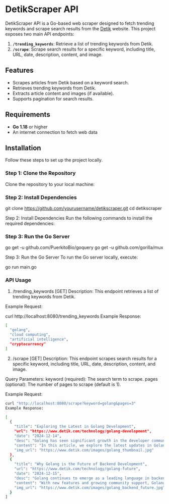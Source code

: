 # DetikScraper API

DetikScraper API is a Go-based web scraper designed to fetch trending keywords and scrape search results from the [Detik](https://www.detik.com) website. This project exposes two main API endpoints:

1. **`/trending_keywords`**: Retrieve a list of trending keywords from Detik.
2. **`/scrape`**: Scrape search results for a specific keyword, including title, URL, date, description, content, and image.

## Features

- Scrapes articles from Detik based on a keyword search.
- Retrieves trending keywords from Detik.
- Extracts article content and images (if available).
- Supports pagination for search results.

## Requirements

- **Go 1.18** or higher
- An internet connection to fetch web data

## Installation

Follow these steps to set up the project locally.

### Step 1: Clone the Repository

Clone the repository to your local machine:


### Step 2: Install Dependencies

git clone https://github.com/yourusername/detikscraper.git
cd detikscraper

Step 2: Install Dependencies
Run the following commands to install the required dependencies:

### Step 3: Run the Go Server

go get -u github.com/PuerkitoBio/goquery
go get -u github.com/gorilla/mux

Step 3: Run the Go Server
To run the Go server locally, execute:

go run main.go

### API Usage
1. /trending_keywords [GET]
Description:
This endpoint retrieves a list of trending keywords from Detik.

Example Request:

curl http://localhost:8080/trending_keywords
Example Response:
```bash
[
  "golang",
  "cloud computing",
  "artificial intelligence",
  "cryptocurrency"
]
```
2. /scrape [GET]
Description:
This endpoint scrapes search results for a specific keyword, including title, URL, date, description, content, and image.

Query Parameters:
keyword (required): The search term to scrape.
pages (optional): The number of pages to scrape (default is 1).

Example Request:
```bash
curl "http://localhost:8080/scrape?keyword=golang&pages=3"
Example Response:

[
  {
    "title": "Exploring the Latest in Golang Development",
    "url": "https://www.detik.com/technology/golang-development",
    "date": "2024-12-14",
    "desc": "Golang has seen significant growth in the developer community...",
    "content": "In this article, we explore the latest updates in Golang...",
    "img_url": "https://www.detik.com/images/golang_thumbnail.jpg"
  },
  {
    "title": "Why Golang is the Future of Backend Development",
    "url": "https://www.detik.com/technology/golang-future",
    "date": "2024-12-15",
    "desc": "Golang continues to emerge as a leading language in backend...",
    "content": "With new features and growing community support, Golang is set to dominate backend development...",
    "img_url": "https://www.detik.com/images/golang_backend_future.jpg"
  }
]
```